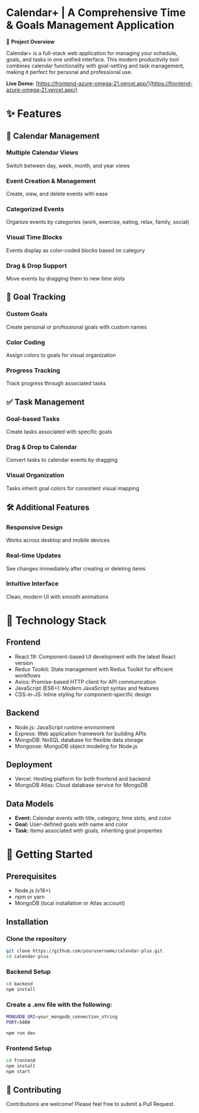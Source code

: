# Calendar+ | A Comprehensive Time & Goals Management Application

📅 **Project Overview**

Calendar+ is a full-stack web application for managing your schedule, goals, and tasks in one unified interface. This modern productivity tool combines calendar functionality with goal-setting and task management, making it perfect for personal and professional use.


**Live Demo:** [https://frontend-azure-omega-21.vercel.app/](https://frontend-azure-omega-21.vercel.app/)

# ✨ Features

## 📆 Calendar Management

### Multiple Calendar Views  
Switch between day, week, month, and year views

### Event Creation & Management  
Create, view, and delete events with ease

### Categorized Events  
Organize events by categories (work, exercise, eating, relax, family, social)

### Visual Time Blocks  
Events display as color-coded blocks based on category

### Drag & Drop Support  
Move events by dragging them to new time slots

## 🎯 Goal Tracking

### Custom Goals  
Create personal or professional goals with custom names

### Color Coding  
Assign colors to goals for visual organization

### Progress Tracking  
Track progress through associated tasks

## ✅ Task Management

### Goal-based Tasks  
Create tasks associated with specific goals

### Drag & Drop to Calendar  
Convert tasks to calendar events by dragging

### Visual Organization  
Tasks inherit goal colors for consistent visual mapping

## 🛠️ Additional Features

### Responsive Design  
Works across desktop and mobile devices

### Real-time Updates  
See changes immediately after creating or deleting items

### Intuitive Interface  
Clean, modern UI with smooth animations

# 🧰 Technology Stack

## Frontend

- React 19: Component-based UI development with the latest React version  
- Redux Toolkit: State management with Redux Toolkit for efficient workflows  
- Axios: Promise-based HTTP client for API communication  
- JavaScript (ES6+): Modern JavaScript syntax and features  
- CSS-in-JS: Inline styling for component-specific design  

## Backend

- Node.js: JavaScript runtime environment  
- Express: Web application framework for building APIs  
- MongoDB: NoSQL database for flexible data storage  
- Mongoose: MongoDB object modeling for Node.js  

## Deployment

- Vercel: Hosting platform for both frontend and backend  
- MongoDB Atlas: Cloud database service for MongoDB  

## Data Models

- **Event:** Calendar events with title, category, time slots, and color  
- **Goal:** User-defined goals with name and color  
- **Task:** Items associated with goals, inheriting goal properties  

# 🚀 Getting Started

## Prerequisites

- Node.js (v16+)  
- npm or yarn  
- MongoDB (local installation or Atlas account)  

## Installation

### Clone the repository

```bash
git clone https://github.com/yourusername/calendar-plus.git  
cd calendar-plus

```


### Backend Setup

```bash
cd backend  
npm install
```
### Create a .env file with the following:
```bash
MONGODB_URI=your_mongodb_connection_string  
PORT=5000  
```
```bash
npm run dev  
```
### Frontend Setup
```bash
cd frontend  
npm install  
npm start  
```
## 👥 Contributing
Contributions are welcome! Please feel free to submit a Pull Request.


